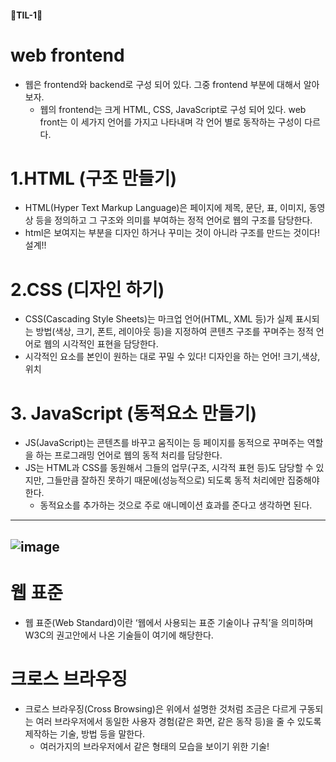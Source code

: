 #### 🐳TIL-1🐳
# web frontend
- 웹은 frontend와 backend로 구성 되어 있다. 그중 frontend 부분에 대해서 알아보자.
  - 웹의 frontend는 크게 HTML, CSS, JavaScript로 구성 되어 있다. web front는 이 세가지 언어를 가지고 나타내며 각 언어 별로 동작하는 구성이 다르다.
# 1.HTML (구조 만들기)
- HTML(Hyper Text Markup Language)은 페이지에 제목, 문단, 표, 이미지, 동영상 등을 정의하고 그 구조와 의미를 부여하는 정적 언어로 웹의 구조를 담당한다. 
- html은 보여지는 부분을 디자인 하거나 꾸미는 것이 아니라 구조를 만드는 것이다! 설계!!
# 2.CSS (디자인 하기)
- CSS(Cascading Style Sheets)는 마크업 언어(HTML, XML 등)가 실제 표시되는 방법(색상, 크기, 폰트, 레이아웃 등)을 지정하여 콘텐츠 구조를 꾸며주는 정적 언어로 웹의 시각적인 표현을 담당한다.
- 시각적인 요소를 본인이 원하는 대로 꾸밀 수 있다! 디자인을 하는 언어! 크기,색상,위치
# 3. JavaScript (동적요소 만들기)
- JS(JavaScript)는 콘텐츠를 바꾸고 움직이는 등 페이지를 동적으로 꾸며주는 역할을 하는 프로그래밍 언어로 웹의 동적 처리를 담당한다.
- JS는 HTML과 CSS를 동원해서 그들의 업무(구조, 시각적 표현 등)도 담당할 수 있지만, 그들만큼 잘하진 못하기 때문에(성능적으로) 되도록 동적 처리에만 집중해야 한다.
  - 동적요소를 추가하는 것으로 주로 애니메이션 효과를 준다고 생각하면 된다.
 ----------
 ![image](https://user-images.githubusercontent.com/67450413/111499636-7dbf7980-8786-11eb-8505-61d595e20e48.png)
-----------
# 웹 표준
- 웹 표준(Web Standard)이란 ‘웹에서 사용되는 표준 기술이나 규칙’을 의미하며 W3C의 권고안에서 나온 기술들이 여기에 해당한다.
# 크로스 브라우징
- 크로스 브라우징(Cross Browsing)은 위에서 설명한 것처럼 조금은 다르게 구동되는 여러 브라우저에서 동일한 사용자 경험(같은 화면, 같은 동작 등)을 줄 수 있도록 제작하는 기술, 방법 등을 말한다.
  - 여러가지의 브라우저에서 같은 형태의 모습을 보이기 위한 기술!
